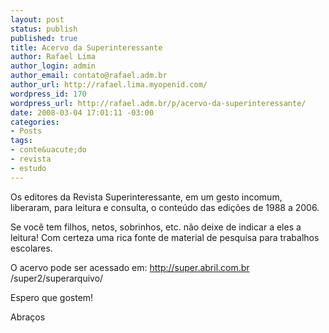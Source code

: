 ```yaml
--- 
layout: post
status: publish
published: true
title: Acervo da Superinteressante
author: Rafael Lima
author_login: admin
author_email: contato@rafael.adm.br
author_url: http://rafael.lima.myopenid.com/
wordpress_id: 170
wordpress_url: http://rafael.adm.br/p/acervo-da-superinteressante/
date: 2008-03-04 17:01:11 -03:00
categories: 
- Posts
tags: 
- conte&uacute;do
- revista
- estudo
---
```

Os  editores da Revista Superinteressante, em um gesto incomum, liberaram, para leitura e consulta, o conte&uacute;do das edi&ccedil;&otilde;es de 1988  a 2006.

Se voc&ecirc; tem filhos, netos, sobrinhos, etc. n&atilde;o deixe de indicar a eles a  leitura! Com certeza uma rica fonte de material de pesquisa para trabalhos  escolares.

O acervo pode ser acessado em:
<a href="http://super.abril.com.br/super2/superarquivo/" target="_blank">http://super.abril.com.br<wbr></wbr>/super2/superarquivo/</a>

Espero que gostem!

Abra&ccedil;os
